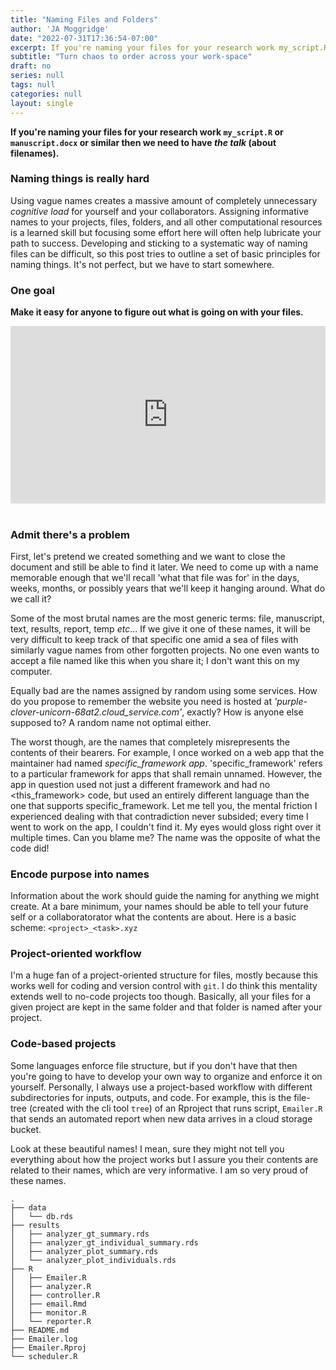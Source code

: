 ```yaml
---
title: "Naming Files and Folders"
author: 'JA Moggridge'
date: "2022-07-31T17:36:54-07:00"
excerpt: If you're naming your files for your research work my_script.R or manuscript.docx or similar then we need to have the talk (about filenames).
subtitle: "Turn chaos to order across your work-space"
draft: no
series: null
tags: null
categories: null
layout: single
---
```


**If you're naming your files for your research work `my_script.R` or `manuscript.docx` or similar then we need to have *the talk* (about filenames).**

### Naming things is really hard

Using vague names creates a massive amount of completely unnecessary *cognitive load* for yourself and your collaborators. Assigning informative names to your projects, files, folders, and all other computational resources is a learned skill but focusing some effort here will often help lubricate your path to success. Developing and sticking to a systematic way of naming files can be difficult, so this post tries to outline a set of basic principles for naming things. It's not perfect, but we have to start somewhere.

### One goal

**Make it easy for anyone to figure out what is going on with your files.**

<div style="padding-top:56.250%;position:relative;"><iframe src="https://gifer.com/embed/3fkt" width="100%" height="100%" style='position:absolute;top:0;left:0;' frameBorder="0" allowFullScreen></iframe></div>

<br>

### Admit there's a problem

First, let's pretend we created something and we want to close the document and still be able to find it later. We need to come up with a name memorable enough that we'll recall 'what that file was for' in the days, weeks, months, or possibly years that we'll keep it hanging around. What do we call it?

Some of the most brutal names are the most generic terms: file, manuscript, text, results, report, temp *etc*... If we give it one of these names, it will be very difficult to keep track of that specific one amid a sea of files with similarly vague names from other forgotten projects. No one even wants to accept a file named like this when you share it; I don't want this on my computer.

Equally bad are the names assigned by random using some services. How do you propose to remember the website you need is hosted at *'purple-clover-unicorn-68at2.cloud_service.com'*, exactly? How is anyone else supposed to? A random name not optimal either.

The worst though, are the names that completely misrepresents the contents of their bearers. For example, I once worked on a web app that the maintainer had named *specific_framework app*. 'specific_framework' refers to a particular framework for apps that shall remain unnamed. However, the app in question used not just a different framework and had no <this_framework> code, but used an entirely different language than the one that supports specific_framework. Let me tell you, the mental friction I experienced dealing with that contradiction never subsided; every time I went to work on the app, I couldn't find it. My eyes would gloss right over it multiple times. Can you blame me? The name was the opposite of what the code did!

### Encode purpose into names

Information about the work should guide the naming for anything we might create. At a bare minimum, your names should be able to tell your future self or a collaboratorator what the contents are about. Here is a basic scheme: `<project>_<task>.xyz`

### Project-oriented workflow

I'm a huge fan of a project-oriented structure for files, mostly because this works well for coding and version control with `git`. I do think this mentality extends well to no-code projects too though. Basically, all your files for a given project are kept in the same folder and that folder is named after your project.

### Code-based projects

Some languages enforce file structure, but if you don't have that then you're going to have to develop your own way to organize and enforce it on yourself. Personally, I always use a project-based workflow with different subdirectories for inputs, outputs, and code. For example, this is the file-tree (created with the cli tool `tree`) of an Rproject that runs script, `Emailer.R` that sends an automated report when new data arrives in a cloud storage bucket.

Look at these beautiful names! I mean, sure they might not tell you everything about how the project works but I assure you their contents are related to their names, which are very informative. I am so very proud of these names.

    .
    ├── data
    │   └── db.rds
    ├── results
    │   ├── analyzer_gt_summary.rds
    │   ├── analyzer_gt_individual_summary.rds
    │   ├── analyzer_plot_summary.rds
    │   └── analyzer_plot_individuals.rds
    ├── R
    │   ├── Emailer.R
    │   ├── analyzer.R
    │   ├── controller.R
    │   ├── email.Rmd
    │   ├── monitor.R
    │   └── reporter.R
    ├── README.md
    ├── Emailer.log
    ├── Emailer.Rproj
    └── scheduler.R
